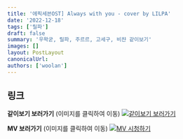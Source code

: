 ```yaml
---
title: '에픽세븐OST] Always with you - cover by LILPA'
date: '2022-12-18'
tags: ['릴파']
draft: false
summary: '우왁굳, 릴파, 주르르, 고세구, 비챤 같이보기'
images: []
layout: PostLayout
canonicalUrl:
authors: ['woolan']
---
```


## 링크

**같이보기 보러가기** (이미지를 클릭하여 이동)
[![같이보기 보러가기](../static/images/logo.png)](https://cafe.naver.com/steamindiegame/8935806)

**MV 보러가기** (이미지를 클릭하여 이동)
[![MV 시청하기](https://i.ytimg.com/vi/JwEEIHzZNuQ/maxresdefault.jpg)](https://youtu.be/JwEEIHzZNuQ)
